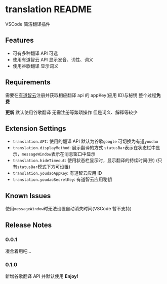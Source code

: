 # translation README

VSCode 简洁翻译插件

## Features

-   可有多种翻译 API 可选
-   使用有道智云 API 显示发音、词性、词义
-   使用谷歌翻译 显示词义

## Requirements

需要在[有道智云](https://ai.youdao.com/gw.s)注册并获取相应翻译 api 的 appKey(应用 ID)与秘钥
整个过程**免费**

**更新**
默认使用谷歌翻译 无需注册等繁琐操作 但是词义、解释等较少

## Extension Settings

-   `translation.API`: 使用的翻译 API 默认为谷歌`google` 可切换为有道`youdao`
-   `translation.displayMethod`: 展示翻译的方式 `statusBar`表示在状态栏中显示，`messageWindow`表示在消息窗口中显示
-   `translation.hideTimeout`: 使用状态栏显示时，显示翻译的持续时间(秒) (只有`statusBar`模式下方可设置)
-   `translation.youdaoAppKey`: 有道智云应用 ID
-   `translation.youdaoSecretKey`: 有道智云应用秘钥

## Known Issues

使用`messageWindow`时无法设置自动消失时间(VSCode 暂不支持)

## Release Notes

### 0.0.1

凑合着用吧...

### 0.1.0

新增谷歌翻译 API 并默认使用
**Enjoy!**
